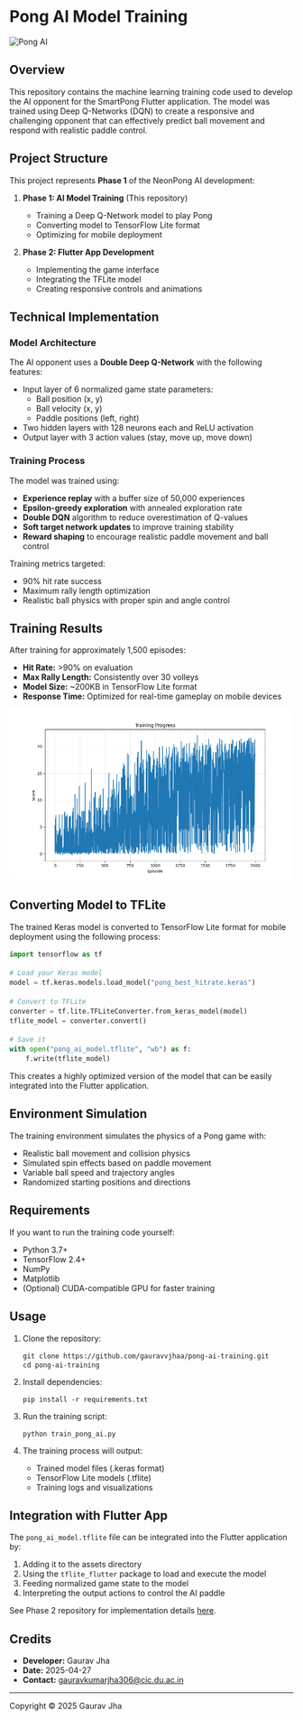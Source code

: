 # Pong AI Model Training

![Pong AI](assets/pong_ai_banner2.png)

## Overview

This repository contains the machine learning training code used to develop the AI opponent for the SmartPong Flutter application. The model was trained using Deep Q-Networks (DQN) to create a responsive and challenging opponent that can effectively predict ball movement and respond with realistic paddle control.

## Project Structure

This project represents **Phase 1** of the NeonPong AI development:

1. **Phase 1: AI Model Training** (This repository)
   - Training a Deep Q-Network model to play Pong
   - Converting model to TensorFlow Lite format
   - Optimizing for mobile deployment

2. **Phase 2: Flutter App Development**
   - Implementing the game interface
   - Integrating the TFLite model
   - Creating responsive controls and animations

## Technical Implementation

### Model Architecture

The AI opponent uses a **Double Deep Q-Network** with the following features:

- Input layer of 6 normalized game state parameters:
  - Ball position (x, y)
  - Ball velocity (x, y)
  - Paddle positions (left, right)
- Two hidden layers with 128 neurons each and ReLU activation
- Output layer with 3 action values (stay, move up, move down)

### Training Process

The model was trained using:

- **Experience replay** with a buffer size of 50,000 experiences
- **Epsilon-greedy exploration** with annealed exploration rate
- **Double DQN** algorithm to reduce overestimation of Q-values
- **Soft target network updates** to improve training stability
- **Reward shaping** to encourage realistic paddle movement and ball control

Training metrics targeted:
- 90% hit rate success
- Maximum rally length optimization
- Realistic ball physics with proper spin and angle control

## Training Results

After training for approximately 1,500 episodes:

- **Hit Rate:** >90% on evaluation
- **Max Rally Length:** Consistently over 30 volleys
- **Model Size:** ~200KB in TensorFlow Lite format
- **Response Time:** Optimized for real-time gameplay on mobile devices

![Training Progress](assets/training_results.png)

## Converting Model to TFLite

The trained Keras model is converted to TensorFlow Lite format for mobile deployment using the following process:

```python
import tensorflow as tf

# Load your Keras model
model = tf.keras.models.load_model("pong_best_hitrate.keras")

# Convert to TFLite
converter = tf.lite.TFLiteConverter.from_keras_model(model)
tflite_model = converter.convert()

# Save it
with open("pong_ai_model.tflite", "wb") as f:
    f.write(tflite_model)
```

This creates a highly optimized version of the model that can be easily integrated into the Flutter application.

## Environment Simulation

The training environment simulates the physics of a Pong game with:

- Realistic ball movement and collision physics
- Simulated spin effects based on paddle movement
- Variable ball speed and trajectory angles
- Randomized starting positions and directions

## Requirements

If you want to run the training code yourself:

- Python 3.7+
- TensorFlow 2.4+
- NumPy
- Matplotlib
- (Optional) CUDA-compatible GPU for faster training

## Usage

1. Clone the repository:
   ```
   git clone https://github.com/gauravvjhaa/pong-ai-training.git
   cd pong-ai-training
   ```

2. Install dependencies:
   ```
   pip install -r requirements.txt
   ```

3. Run the training script:
   ```
   python train_pong_ai.py
   ```

4. The training process will output:
   - Trained model files (.keras format)
   - TensorFlow Lite models (.tflite)
   - Training logs and visualizations

## Integration with Flutter App

The `pong_ai_model.tflite` file can be integrated into the Flutter application by:

1. Adding it to the assets directory
2. Using the `tflite_flutter` package to load and execute the model
3. Feeding normalized game state to the model
4. Interpreting the output actions to control the AI paddle

See Phase 2 repository for implementation details [here](https://github.com/gauravvjhaa/SmartPong.git).

## Credits

- **Developer:** Gaurav Jha
- **Date:** 2025-04-27
- **Contact:** gauravkumarjha306@cic.du.ac.in

---

Copyright © 2025 Gaurav Jha
